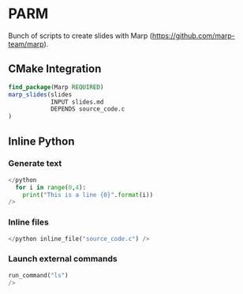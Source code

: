 # PARM

Bunch of scripts to create slides with Marp (https://github.com/marp-team/marp).

## CMake Integration

```cmake
find_package(Marp REQUIRED)
marp_slides(slides
            INPUT slides.md
            DEPENDS source_code.c
)
```

## Inline Python

### Generate text

```python
</python
  for i in range(0,4):
    print("This is a line {0}".format(i))
/>
```

### Inline files 

```python
</python inline_file("source_code.c") />
```

### Launch external commands 

```python
run_command("ls")
/>
```
